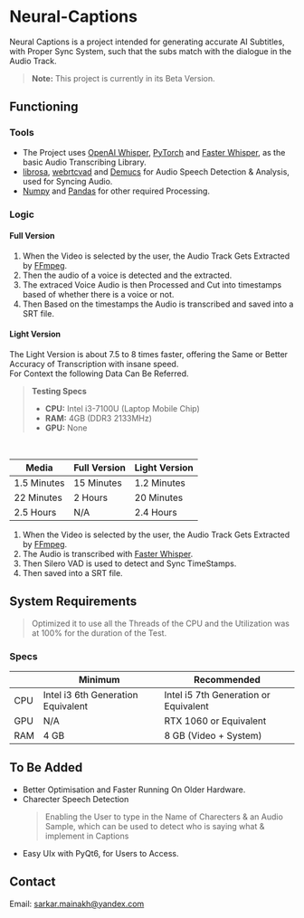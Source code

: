# Neural-Captions
Neural Captions is a project intended for generating accurate AI Subtitles, with Proper Sync System, such that the subs match with the dialogue in the Audio Track. 
> **Note:** This project is currently in its Beta Version.

## Functioning
### Tools
- The Project uses [OpenAI Whisper](https://github.com/openai/whisper), [PyTorch](https://github.com/pytorch/pytorch) and [Faster Whisper](https://github.com/SYSTRAN/faster-whisper), as the basic Audio Transcribing Library.
- [librosa](https://github.com/librosa/librosa), [webrtcvad](https://github.com/wiseman/py-webrtcvad) and [Demucs](https://github.com/adefossez/demucs) for Audio Speech Detection & Analysis, used for Syncing Audio.
- [Numpy](https://github.com/numpy/numpy) and [Pandas](https://pandas.pydata.org/) for other required Processing.

  
### Logic
#### Full Version
1. When the Video is selected by the user, the Audio Track Gets Extracted by [FFmpeg](https://www.ffmpeg.org/).
2. Then the audio of a voice is detected and the extracted.
3. The extraced Voice Audio is then Processed and Cut into timestamps based of whether there is a voice or not.
4. Then Based on the timestamps the Audio is transcribed and saved into a SRT file.

#### Light Version
The Light Version is about 7.5 to 8 times faster, offering the Same or Better Accuracy of Transcription with insane speed.
<br>
For Context the following Data Can Be Referred.

> **Testing Specs**  
>  
> - **CPU:** Intel i3-7100U (Laptop Mobile Chip)  
> - **RAM:** 4GB (DDR3 2133MHz)  
> - **GPU:** None  

<br>


| Media | Full Version | Light Version |
|----------|----------|----------|
| 1.5 Minutes   | 15 Minutes   | 1.2 Minutes   |
| 22 Minutes   | 2 Hours   | 20 Minutes   |
| 2.5 Hours   | N/A   | 2.4 Hours   |


1. When the Video is selected by the user, the Audio Track Gets Extracted by [FFmpeg](https://www.ffmpeg.org/).
2. The Audio is transcribed with [Faster Whisper](https://github.com/SYSTRAN/faster-whisper).
3. Then Silero VAD is used to detect and Sync TimeStamps.
4. Then saved into a SRT file.

## System Requirements
> Optimized it to use all the Threads of the CPU and the Utilization was at 100% for the duration of the Test.
### Specs

|  | Minimum | Recommended |
|----------|----------|----------|
| CPU   | Intel i3 6th Generation Equivalent   | Intel i5 7th Generation or Equivalent   |
| GPU   | N/A   | RTX 1060 or Equivalent   |
| RAM   | 4 GB   | 8 GB (Video + System)   |


## To Be Added
- Better Optimisation and Faster Running On Older Hardware.
- Charecter Speech Detection
  > Enabling the User to type in the Name of Charecters & an Audio Sample, which can be used to detect who is saying what & implement in Captions
- Easy UIx with PyQt6, for Users to Access.


## Contact
Email: sarkar.mainakh@yandex.com
